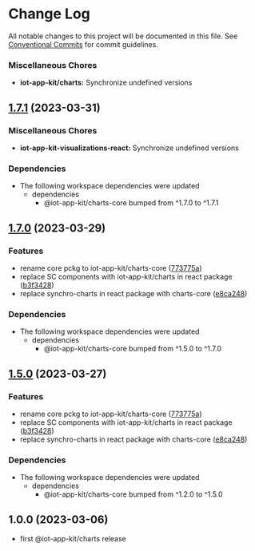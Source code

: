 # Change Log

All notable changes to this project will be documented in this file.
See [Conventional Commits](https://conventionalcommits.org) for commit guidelines.



### Miscellaneous Chores

* **iot-app-kit/charts:** Synchronize undefined versions
## [1.7.1](https://github.com/awslabs/synchro-charts/compare/iot-app-kit-visualizations-react-v1.7.0...iot-app-kit-visualizations-react-v1.7.1) (2023-03-31)


### Miscellaneous Chores

* **iot-app-kit-visualizations-react:** Synchronize undefined versions


### Dependencies

* The following workspace dependencies were updated
  * dependencies
    * @iot-app-kit/charts-core bumped from ^1.7.0 to ^1.7.1

## [1.7.0](https://github.com/awslabs/synchro-charts/compare/iot-app-kit-visualizations-react-v1.6.0...iot-app-kit-visualizations-react-v1.7.0) (2023-03-29)


### Features

* rename core pckg to iot-app-kit/charts-core ([773775a](https://github.com/awslabs/synchro-charts/commit/773775a21a6ce5977b73ae2c32d4671c5055b126))
* replace SC components with iot-app-kit/charts in react package ([b3f3428](https://github.com/awslabs/synchro-charts/commit/b3f342869761a7036491273e6151b63d558eaf92))
* replace synchro-charts in react package with charts-core ([e8ca248](https://github.com/awslabs/synchro-charts/commit/e8ca2488440ca2b68285ce5a085d5758fa4d809a))


### Dependencies

* The following workspace dependencies were updated
  * dependencies
    * @iot-app-kit/charts-core bumped from ^1.5.0 to ^1.7.0

## [1.5.0](https://github.com/awslabs/synchro-charts/compare/iot-app-kit-visualizations-react-v1.2.0...iot-app-kit-visualizations-react-v1.5.0) (2023-03-27)


### Features

* rename core pckg to iot-app-kit/charts-core ([773775a](https://github.com/awslabs/synchro-charts/commit/773775a21a6ce5977b73ae2c32d4671c5055b126))
* replace SC components with iot-app-kit/charts in react package ([b3f3428](https://github.com/awslabs/synchro-charts/commit/b3f342869761a7036491273e6151b63d558eaf92))
* replace synchro-charts in react package with charts-core ([e8ca248](https://github.com/awslabs/synchro-charts/commit/e8ca2488440ca2b68285ce5a085d5758fa4d809a))


### Dependencies

* The following workspace dependencies were updated
  * dependencies
    * @iot-app-kit/charts-core bumped from ^1.2.0 to ^1.5.0

## 1.0.0 (2023-03-06)
* first @iot-app-kit/charts release
